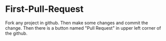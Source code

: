 # First-Pull-Request
Fork any project in github. Then make some changes and commit the change. Then there is a button named "Pull Request" in upper left corner of the github. 

